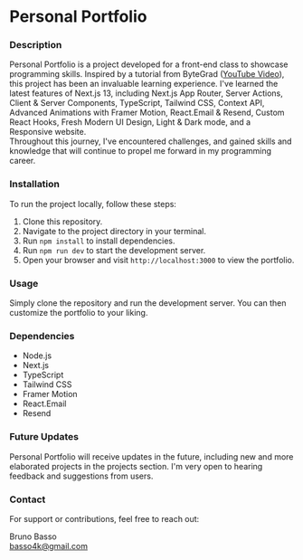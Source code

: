 # Personal Portfolio

### Description

Personal Portfolio is a project developed for a front-end class to showcase programming skills. Inspired by a tutorial from ByteGrad ([YouTube Video](https://www.youtube.com/watch?v=sUKptmUVIBM)), this project has been an invaluable learning experience. I've learned the latest features of Next.js 13, including Next.js App Router, Server Actions, Client & Server Components, TypeScript, Tailwind CSS, Context API, Advanced Animations with Framer Motion, React.Email & Resend, Custom React Hooks, Fresh Modern UI Design, Light & Dark mode, and a Responsive website.\
Throughout this journey, I've encountered challenges, and gained skills and knowledge that will continue to propel me forward in my programming career.


### Installation

To run the project locally, follow these steps:

1. Clone this repository.
2. Navigate to the project directory in your terminal.
3. Run `npm install` to install dependencies.
4. Run `npm run dev` to start the development server.
5. Open your browser and visit `http://localhost:3000` to view the portfolio.

### Usage

Simply clone the repository and run the development server. You can then customize the portfolio to your liking.

### Dependencies

- Node.js
- Next.js
- TypeScript
- Tailwind CSS
- Framer Motion
- React.Email
- Resend

### Future Updates

Personal Portfolio will receive updates in the future, including new and more elaborated projects in the projects section. I'm very open to hearing feedback and suggestions from users.

### Contact

For support or contributions, feel free to reach out:

Bruno Basso\
basso4k@gmail.com